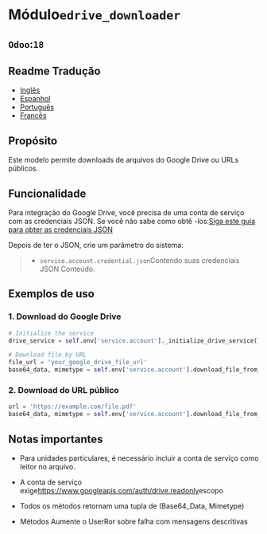# Módulo`edrive_downloader`

## `Odoo`:`18`

## Readme Tradução

-   [Inglês](README.md)
-   [Espanhol](README.es.md)
-   [Português](README.pt.md)
-   [Francês](README.fr.md)

## Propósito

Este modelo permite downloads de arquivos do Google Drive ou URLs públicos.

## Funcionalidade

Para integração do Google Drive, você precisa de uma conta de serviço com as credenciais JSON. Se você não sabe como obtê -los:[Siga este guia para obter as credenciais JSON](https://developers.google.com/workspace/guides/create-credentials)

Depois de ter o JSON, crie um parâmetro do sistema:

> -   `service.account.credential.json`Contendo suas credenciais JSON Conteúdo.

## Exemplos de uso

### 1. Download do Google Drive

```python
# Initialize the service
drive_service = self.env['service.account']._initialize_drive_service()

# Download file by URL
file_url = 'your_google_drive_file_url'
base64_data, mimetype = self.env['service.account'].download_file_from_url(file_url,drive_service)
```

### 2. Download do URL público

```python
url = 'https://example.com/file.pdf'
base64_data, mimetype = self.env['service.account'].download_file_from_url(url)
```

## Notas importantes

-   Para unidades particulares, é necessário incluir a conta de serviço como leitor no arquivo.

-   A conta de serviço exige<https://www.googleapis.com/auth/drive.readonly>escopo

-   Todos os métodos retornam uma tupla de (Base64_Data, Mimetype)

-   Métodos Aumente o UserRor sobre falha com mensagens descritivas

